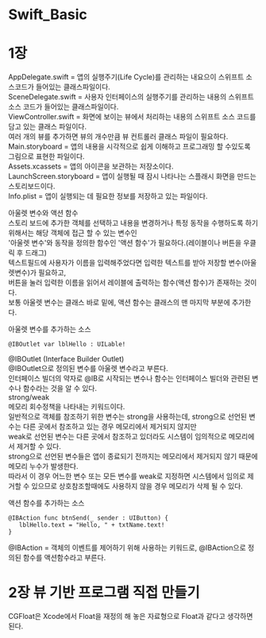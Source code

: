 # Swift_Basic

# 1장
AppDelegate.swift = 앱의 실행주기(Life Cycle)를 관리하는 내요으이 스위프트 소스코드가 들어있는 클래스파일이다.   
SceneDelegate.swift = 사용자 인터페이스의 실행주기를 관리하는 내용의 스위프트 소스 코드가 들어있는 클래스파일이다.   
ViewController.swift = 화면에 보이는 뷰에서 처리하는 내용의 스위프트 소스 코드를 담고 있는 클래스 파일이다.   
여러 개의 뷰를 추가하면 뷰의 개수만큼 뷰 컨트롤러 클래스 파일이 필요하다.   
Main.storyboard = 앱의 내용을 시각적으로 쉽게 이해하고 프로그래밍 할 수있도록 그림으로 표현한 파일이다.   
Assets.xcassets = 앱의 아이콘을 보관하는 저장소이다.   
LaunchScreen.storyboard = 앱이 실행될 때 잠시 나타나는 스플래시 화면을 만드는 스토리보드이다.   
Info.plist = 앱이 실행되는 데 필요한 정보를 저장하고 있는 파일이다.   
   
   
아울렛 변수와 액션 함수   
스토리 보드에 추가한 객체를 선택하고 내용을 변경하거나 특정 동작을 수행하도록 하기 위해서는 해당 객체에 접근 할 수 있는 변수인   
'아울렛 변수'와 동작을 정의한 함수인 '액션 함수'가 필요하다.(레이블이나 버튼을 우클릭 후 드래그)   
텍스트필드에 사용자가 이름을 입력해주었다면 입력한 텍스트를 받아 저장할 변수(아울렛변수)가 필요하고,   
버튼을 눌러 입력한 이름을 읽어서 레이블에 출력하는 함수(액션 함수)가 존재하는 것이다.   
보통 아울렛 변수는 클래스 바로 밑에, 액션 함수는 클래스의 맨 마지막 부분에 추가한다.   
   
   
아울렛 변수를 추가하는 소스
```
@IBOutlet var lblHello : UILable!
```
@IBOutlet (Interface Builder Outlet)   
@IBOutlet으로 정의된 변수를 아울렛 변수라고 부른다.   
인터페이스 빌더의 약자로 @IB로 시작되는 변수나 함수는 인터페이스 빌더와 관련된 변수나 함수라는 것을 알 수 있다.   
strong/weak   
메모리 회수정책을 나타내는 키워드이다.   
일반적으로 객체를 참조하기 위한 변수는 strong을 사용하는데, strong으로 선언된 변수는 다른 곳에서 참조하고 있는 경우 메모리에서 제거되지 않지만   
weak로 선언된 변수는 다른 곳에서 참조하고 있더라도 시스템이 임의적으로 메모리에서 제거할 수 있다.   
strong으로 선언된 변수들은 앱이 종료되기 전까지는 메모리에서 제거되지 않기 때문에 메모리 누수가 발생한다.   
따라서 이 경우 어느한 변수 또는 모든 변수를 weak로 지정하면 시스템에서 임의로 제거할 수 있으므로 상호참조할때에도 사용하지 않을 경우 메모리가 삭제 될 수 있다.   
   
   
액션 함수를 추가하는 소스
```
@IBAction func btnSend(_ sender : UIButton) {
   lblHello.text = "Hello, " + txtName.text! 
}
```
@IBAction = 객체의 이벤트를 제어하기 위해 사용하는 키워드로, @IBAction으로 정의된 함수를 액션함수라고 부른다.   
   
# 2장 뷰 기반 프로그램 직접 만들기   
CGFloat은 Xcode에서 Float을 재정의 해 놓은 자료형으로 Float과 같다고 생각하면 된다.   
